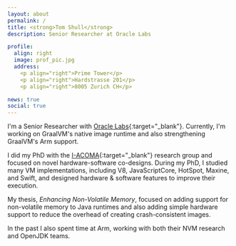 ```yaml
---
layout: about
permalink: /
title: <strong>Tom Shull</strong>
description: Senior Researcher at Oracle Labs

profile:
  align: right
  image: prof_pic.jpg
  address: 
    <p align="right">Prime Tower</p>
    <p align="right">Hardstrasse 201</p>
    <p align="right">8005 Zurich CH</p>

news: true
social: true
---
```


I'm a Senior Researcher with [Oracle Labs](https://labs.oracle.com/pls/apex/f?p=94065:11:4725078482703:3835){:target="\_blank"}.  Currently, I'm working on GraalVM's
native image runtime and also strengthening GraalVM's Arm support.

I did my PhD with the
[I-ACOMA](https://iacoma.cs.uiuc.edu/){:target="\_blank"} research group and focused
on novel hardware-software co-designs. 
During my PhD, I studied many VM implementations, including V8,
JavaScriptCore, HotSpot, Maxine, and Swift, and designed hardware &
software features to improve their execution. 

My thesis, _Enhancing Non-Volatile Memory_, focused on adding support for
non-volatile memory to Java runtimes and also adding simple hardware support to
reduce the overhead of creating crash-consistent images.

In the past I also spent time at Arm, working with both their NVM research 
and OpenJDK teams.

